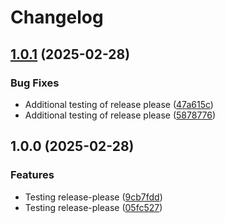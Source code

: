 # Changelog

## [1.0.1](https://github.com/pabrahamsson/op-pac-test/compare/v1.0.0...v1.0.1) (2025-02-28)


### Bug Fixes

* Additional testing of release please ([47a615c](https://github.com/pabrahamsson/op-pac-test/commit/47a615cc54f4795a97c1ed4c341a856033c89415))
* Additional testing of release please ([5878776](https://github.com/pabrahamsson/op-pac-test/commit/58787767e05de9d153cb916b31f0b235942737bb))

## 1.0.0 (2025-02-28)


### Features

* Testing release-please ([9cb7fdd](https://github.com/pabrahamsson/op-pac-test/commit/9cb7fdd3a2757daef279958727f82d05409251fd))
* Testing release-please ([05fc527](https://github.com/pabrahamsson/op-pac-test/commit/05fc527593b1c183abc4e6de2c2bb6653809583b))
